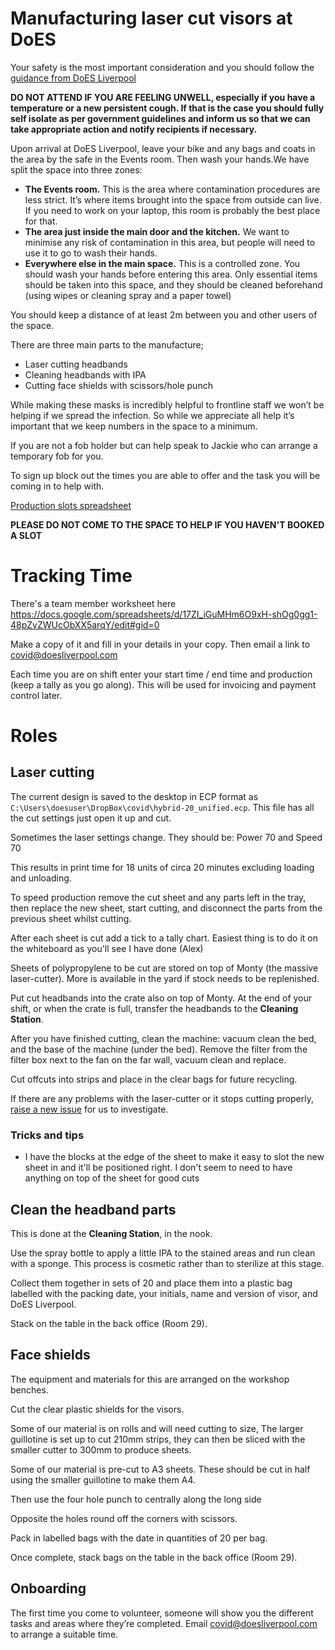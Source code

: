 # Manufacturing laser cut visors at DoES

Your safety is the most important consideration and you should follow the [guidance from DoES Liverpool](https://doesliverpool.com/press-releases/does-liverpool-covid-19-plan/)

**DO NOT ATTEND IF YOU ARE FEELING UNWELL, especially if you have a temperature or a new persistent cough.  If that is the case you should fully self isolate as per government guidelines and inform us so that we can take appropriate action and notify recipients if necessary.**

Upon arrival at DoES Liverpool, leave your bike and any bags and coats in the area by the safe in the Events room.  Then wash your hands.We have split the space into three zones:

 * **The Events room.**  This is the area where contamination procedures are less strict.  It’s where items brought into the space from outside can live.  If you need to work on your laptop, this room is probably the best place for that.
 * **The area just inside the main door and the kitchen.**  We want to minimise any risk of contamination in this area, but people will need to use it to go to wash their hands.
 * **Everywhere else in the main space.**  This is a controlled zone.  You should wash your hands before entering this area.  Only essential items should be taken into this space, and they should be cleaned beforehand (using wipes or cleaning spray and a paper towel)

You should keep a distance of at least 2m between you and other users of the space.

There are three main parts to the manufacture;

 * Laser cutting headbands
 * Cleaning headbands with IPA
 * Cutting face shields with scissors/hole punch

While making these masks is incredibly helpful to frontline staff we won’t be helping if we spread the infection. So while we appreciate all help it’s important that we keep numbers in the space to a minimum. 

If you are not a fob holder but can help speak to Jackie who can arrange a temporary fob for you.

To sign up block out the times you are able to offer and the task you will be coming in to help with.

[Production slots spreadsheet](https://docs.google.com/spreadsheets/d/1Nn2kCCu9TOgxJlUh01Y-L10jXJNEoijAkrV9hTZMpOo/edit?usp=sharing)

**PLEASE DO NOT COME TO THE SPACE TO HELP IF YOU HAVEN'T BOOKED A SLOT**

# Tracking Time

There's a team member worksheet here https://docs.google.com/spreadsheets/d/17ZI_iGuMHm6O9xH-shOg0gg1-48pZvZWUcObXX5arqY/edit#gid=0

Make a copy of it and fill in your details in your copy. Then email a link to covid@doesliverpool.com

Each time you are on shift enter your start time / end time and production (keep a tally as you go along). This will be used for invoicing and payment control later.

# Roles

## Laser cutting 

The current design is saved to the desktop in ECP format as `C:\Users\doesuser\DropBox\covid\hybrid-20_unified.ecp`.  This file has all the cut settings just open it up and cut.

Sometimes the laser settings change. They should be: Power 70 and Speed 70

This results in print time for 18 units of circa 20 minutes excluding loading and unloading.

To speed production remove the cut sheet and any parts left in the tray, then replace the new sheet, start cutting, and disconnect the parts from the previous sheet whilst cutting.

After each sheet is cut add a tick to a tally chart. Easiest thing is to do it on the whiteboard as you'll see I have done (Alex)

Sheets of polypropylene to be cut are stored on top of Monty (the massive laser-cutter).  More is available in the yard if stock needs to be replenished.

Put cut headbands into the crate also on top of Monty.  At the end of your shift, or when the crate is full, transfer the headbands to the **Cleaning Station**.

After you have finished cutting, clean the machine: vacuum clean the bed, and the base of the machine (under the bed). Remove the filter from the filter box next to the fan on the far wall, vacuum clean and replace.

Cut offcuts into strips and place in the clear bags for future recycling.

If there are any problems with the laser-cutter or it stops cutting properly, [raise a new issue](https://github.com/DoESLiverpool/somebody-should/issues/new/choose) for us to investigate.

### Tricks and tips 

- I have the blocks at the edge of the sheet to make it easy to slot the new sheet in and it'll be positioned right. I don't seem to need to have anything on top of the sheet for good cuts

## Clean the headband parts

This is done at the **Cleaning Station**, in the nook. 

Use the spray bottle to apply a little IPA to the stained areas and run clean with a sponge. This process is cosmetic rather than to sterilize at this stage. 

Collect them together in sets of 20 and place them into a plastic bag labelled with the packing date, your initials, name and version of visor, and DoES Liverpool.

Stack on the table in the back office (Room 29).

## Face shields

The equipment and materials for this are arranged on the workshop benches. 

Cut the clear plastic shields for the visors. 

Some of our material is on rolls and will need cutting to size, The larger guillotine is set up to cut 210mm strips, they can then be sliced with the smaller cutter to 300mm to produce sheets.

Some of our material is pre-cut to A3 sheets.  These should be cut in half using the smaller guillotine to make them A4.

Then use the four hole punch to centrally along the long side

Opposite the holes round off the corners with scissors.

Pack in labelled bags with the date in quantities of 20 per bag.

Once complete, stack bags on the table in the back office (Room 29).

## Onboarding

The first time you come to volunteer, someone will show you the different tasks and areas where they’re completed.  Email covid@doesliverpool.com to arrange a suitable time.

